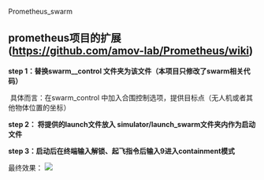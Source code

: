 Prometheus_swarm

## prometheus项目的扩展(https://github.com/amov-lab/Prometheus/wiki)

**step 1：替换swarm__control 文件夹为该文件（本项目只修改了swarm相关代码）**

​			具体而言：在swarm_control 中加入合围控制选项，提供目标点（无人机或者其他物体位置的坐标）

**step 2：  将提供的launch文件放入 simulator/launch_swarm文件夹内作为启动文件**

**step 3：启动后在终端输入解锁、起飞指令后输入9进入containment模式**

最终效果：
![](image-storage/containment_formation.gif)

